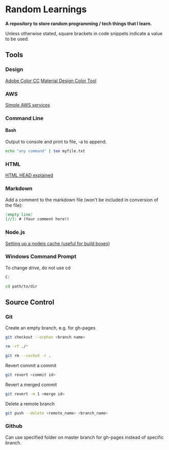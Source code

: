 # Random Learnings

**A repository to store random programming / tech things that I learn.**

Unless otherwise stated, square brackets in code snippets indicate a value to be used.

## Tools

### Design

[Adobe Color CC](https://color.adobe.com/create/color-wheel/)
[Material Design Color Tool](https://material.io/tools/color/#!/?view.left=0&view.right=0&primary.color=DCEDC8)

### AWS

[Simple AWS services](https://expeditedsecurity.com/aws-in-plain-english/)

### Command Line

#### Bash

Output to console and print to file, -a to append.

```bash
echo "any command" | tee myfile.txt
```

### HTML

[HTML HEAD explained](https://htmlhead.dev/)

### Markdown

Add a comment to the markdown file (won't be included in conversion of the file):

```markdown
[empty line]
[//]: # (Your comment here!)
```

[//]: # (Your comment here!)

### Node.js

[Setting up a nodejs cache (useful for build boxes)](https://www.nullivex.com/blog/setting-up-a-nodejs-dist-mirror)

### Windows Command Prompt

To change drive, do not use cd

```bash
C:

cd path/to/dir
```

## Source Control

### Git

Create an empty branch, e.g. for gh-pages

```bash
git checkout --orphan <branch name>

rm -rf ./*

git rm --cached -r .
```

Revert commit a commit

```bash
git revert <commit id>
```

Revert a merged commit

```bash
git revert -m 1 <merge id>
```

Delete a remote branch

```bash
git push --delete <remote_name> <branch_name>
```

### Github

Can use specified folder on master branch for gh-pages instead of specific branch.
